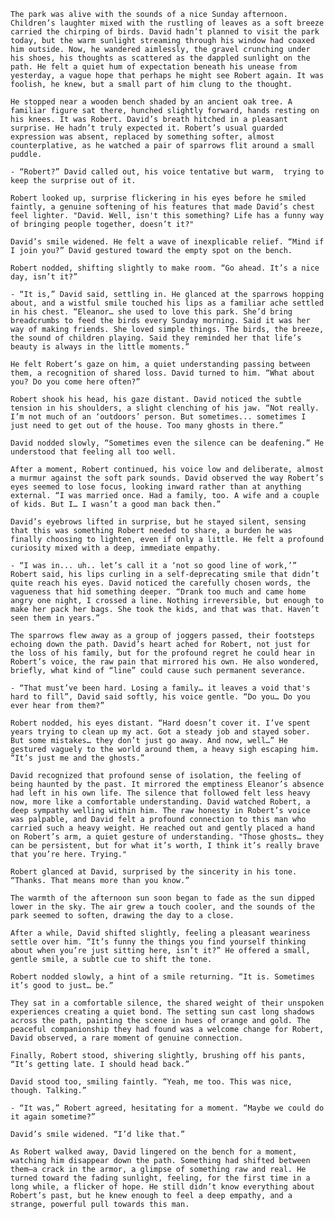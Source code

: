<!-- {"visibility": true} -->

  `The park was alive with the sounds of a nice Sunday afternoon. Children’s laughter mixed with the rustling of leaves as a soft breeze carried the chirping of birds. David hadn’t planned to visit the park today, but the warm sunlight streaming through his window had coaxed him outside. Now, he wandered aimlessly, the gravel crunching under his shoes, his thoughts as scattered as the dappled sunlight on the path. He felt a quiet hum of expectation beneath his unease from yesterday, a vague hope that perhaps he might see Robert again. It was foolish, he knew, but a small part of him clung to the thought.`

  `He stopped near a wooden bench shaded by an ancient oak tree. A familiar figure sat there, hunched slightly forward, hands resting on his knees. It was Robert. David’s breath hitched in a pleasant surprise. He hadn’t truly expected it. Robert’s usual guarded expression was absent, replaced by something softer, almost counterplative, as he watched a pair of sparrows flit around a small puddle.`

  `- “Robert?” David called out, his voice tentative but warm,  trying to keep the surprise out of it.`

  `Robert looked up, surprise flickering in his eyes before he smiled faintly, a genuine softening of his features that made David’s chest feel lighter. "David. Well, isn't this something? Life has a funny way of bringing people together, doesn’t it?"`

  `David’s smile widened. He felt a wave of inexplicable relief. “Mind if I join you?” David gestured toward the empty spot on the bench.`

  `Robert nodded, shifting slightly to make room. “Go ahead. It’s a nice day, isn’t it?”`

  `- “It is,” David said, settling in. He glanced at the sparrows hopping about, and a wistful smile touched his lips as a familiar ache settled in his chest. “Eleanor… she used to love this park. She’d bring breadcrumbs to feed the birds every Sunday morning. Said it was her way of making friends. She loved simple things. The birds, the breeze, the sound of children playing. Said they reminded her that life’s beauty is always in the little moments.”`

  `He felt Robert’s gaze on him, a quiet understanding passing between them, a recognition of shared loss. David turned to him. “What about you? Do you come here often?”`

  `Robert shook his head, his gaze distant. David noticed the subtle tension in his shoulders, a slight clenching of his jaw. “Not really. I’m not much of an ‘outdoors’ person. But sometimes... sometimes I just need to get out of the house. Too many ghosts in there.”`

  `David nodded slowly, “Sometimes even the silence can be deafening.” He understood that feeling all too well.`

  `After a moment, Robert continued, his voice low and deliberate, almost a murmur against the soft park sounds. David observed the way Robert’s eyes seemed to lose focus, looking inward rather than at anything external. “I was married once. Had a family, too. A wife and a couple of kids. But I… I wasn’t a good man back then.”`

  `David’s eyebrows lifted in surprise, but he stayed silent, sensing that this was something Robert needed to share, a burden he was finally choosing to lighten, even if only a little. He felt a profound curiosity mixed with a deep, immediate empathy.`

  `- “I was in... uh.. let’s call it a ‘not so good line of work,’” Robert said, his lips curling in a self-deprecating smile that didn’t quite reach his eyes. David noticed the carefully chosen words, the vagueness that hid something deeper. “Drank too much and came home angry one night, I crossed a line. Nothing irreversible, but enough to make her pack her bags. She took the kids, and that was that. Haven’t seen them in years.”`

  `The sparrows flew away as a group of joggers passed, their footsteps echoing down the path. David’s heart ached for Robert, not just for the loss of his family, but for the profound regret he could hear in Robert’s voice, the raw pain that mirrored his own. He also wondered, briefly, what kind of “line” could cause such permanent severance.`

  `- “That must’ve been hard. Losing a family… it leaves a void that's hard to fill”, David said softly, his voice gentle. “Do you… Do you ever hear from them?”`

  `Robert nodded, his eyes distant. “Hard doesn’t cover it. I’ve spent years trying to clean up my act. Got a steady job and stayed sober. But some mistakes… they don’t just go away. And now, well…” He gestured vaguely to the world around them, a heavy sigh escaping him. “It’s just me and the ghosts.”`

  `David recognized that profound sense of isolation, the feeling of being haunted by the past. It mirrored the emptiness Eleanor’s absence had left in his own life. The silence that followed felt less heavy now, more like a comfortable understanding. David watched Robert, a deep sympathy welling within him. The raw honesty in Robert’s voice was palpable, and David felt a profound connection to this man who carried such a heavy weight. He reached out and gently placed a hand on Robert’s arm, a quiet gesture of understanding. "Those ghosts… they can be persistent, but for what it’s worth, I think it’s really brave that you’re here. Trying."`

  `Robert glanced at David, surprised by the sincerity in his tone. “Thanks. That means more than you know.”`

  `The warmth of the afternoon sun soon began to fade as the sun dipped lower in the sky. The air grew a touch cooler, and the sounds of the park seemed to soften, drawing the day to a close.`

  `After a while, David shifted slightly, feeling a pleasant weariness settle over him. “It’s funny the things you find yourself thinking about when you’re just sitting here, isn’t it?” He offered a small, gentle smile, a subtle cue to shift the tone.`

  `Robert nodded slowly, a hint of a smile returning. “It is. Sometimes it’s good to just… be.”`

  `They sat in a comfortable silence, the shared weight of their unspoken experiences creating a quiet bond. The setting sun cast long shadows across the path, painting the scene in hues of orange and gold. The peaceful companionship they had found was a welcome change for Robert, David observed, a rare moment of genuine connection.`

  `Finally, Robert stood, shivering slightly, brushing off his pants, “It’s getting late. I should head back.”`

  `David stood too, smiling faintly. “Yeah, me too. This was nice, though. Talking.”`

  `- “It was,” Robert agreed, hesitating for a moment. “Maybe we could do it again sometime?”`

  `David’s smile widened. “I’d like that.”`

  `As Robert walked away, David lingered on the bench for a moment, watching him disappear down the path. Something had shifted between them—a crack in the armor, a glimpse of something raw and real. He turned toward the fading sunlight, feeling, for the first time in a long while, a flicker of hope. He still didn’t know everything about Robert’s past, but he knew enough to feel a deep empathy, and a strange, powerful pull towards this man.`